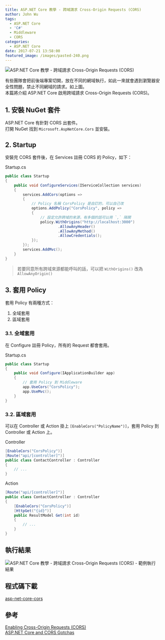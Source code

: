 ```yaml
---
title: ASP.NET Core 教學 - 跨域請求 Cross-Origin Requests (CORS)
author: John Wu
tags:
  - ASP.NET Core
  - 'C#'
  - Middleware
  - CORS
categories:
  - ASP.NET Core
date: 2017-07-21 13:58:00
featured_image: /images/pasted-240.png
---
```

![ASP.NET Core 教學 - 跨域請求 Cross-Origin Requests (CORS)](/images/pasted-240.png)

有些團隊會把前後端專案切開，放在不同的網域執行，如此一來就會遇到瀏覽器安全性問題，禁止不同網域的請求。如上圖。  
本篇將介紹 ASP.NET Core 啟用跨域請求 Cross-Origin Requests (CORS)。  

<!-- more -->

## 1. 安裝 NuGet 套件

ASP.NET Core 有針對 CORS 出套件。  
打開 NuGet 找到 `Microsoft.AspNetCore.Cors` 並安裝。  

## 2. Startup

安裝完 CORS 套件後，在 Services 註冊 CORS 的 Policy，如下：

Startup.cs
```cs
public class Startup
{
    public void ConfigureServices(IServiceCollection services)
    {
        services.AddCors(options =>
        {
            // Policy 名稱 CorsPolicy 是自訂的，可以自己改
            options.AddPolicy("CorsPolicy", policy =>
            {
                // 設定允許跨域的來源，有多個的話可以用 `,` 隔開
                policy.WithOrigins("http://localhost:3000")
                        .AllowAnyHeader()
                        .AllowAnyMethod()
                        .AllowCredentials();
            });
        });
        services.AddMvc();
    }
}
```
> 若要同意所有跨域來源都能呼叫的話，可以把 `WithOrigins()` 改為 `AllowAnyOrigin()`  

## 3. 套用 Policy

套用 Policy 有兩種方式：  
1. 全域套用  
2. 區域套用  

### 3.1. 全域套用

在 Configure 註冊 Policy，所有的 Request 都會套用。

Startup.cs
```cs
public class Startup
{
    public void Configure(IApplicationBuilder app)
    {
        // 套用 Policy 到 Middleware
        app.UseCors("CorsPolicy");
        app.UseMvc();
    }
}
```

### 3.2. 區域套用 

可以在 Controller 或 Action 掛上 `[EnableCors("PolicyName")]`，套用 Policy 到 Controller 或 Action 上。

Controller
```cs
[EnableCors("CorsPolicy")]
[Route("api/[controller]")]
public class ContactController : Controller
{
    // ...
}
```

Action
```cs
[Route("api/[controller]")]
public class ContactController : Controller
{
    [EnableCors("CorsPolicy")]
    [HttpGet("{id}")]
    public ResultModel Get(int id)
    {
        // ...
    }
}
```

## 執行結果

![ASP.NET Core 教學 - 跨域請求 Cross-Origin Requests (CORS) - 範例執行結果](/images/pasted-241.png)

## 程式碼下載

[asp-net-core-cors](https://github.com/johnwu1114/asp-net-core-cors)

## 參考

[Enabling Cross-Origin Requests (CORS)](https://docs.microsoft.com/en-us/aspnet/core/security/cors)  
[ASP.NET Core and CORS Gotchas](https://weblog.west-wind.com/posts/2016/Sep/26/ASPNET-Core-and-CORS-Gotchas)  